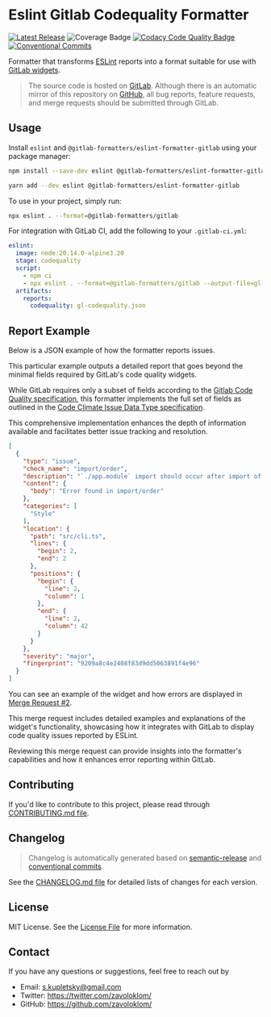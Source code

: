 # Eslint Gitlab Codequality Formatter

[![Latest Release](https://gitlab.com/gitlab-formatters/eslint-gitlab-formatter/-/badges/release.svg?style=flat-square)](https://gitlab.com/gitlab-formatters/eslint-gitlab-formatter/-/releases)
![Coverage Badge](https://img.shields.io/codacy/coverage/f40620b9d84b4424ae766a0bda5d768c?style=flat-square&label=Coverage)
[![Codacy Code Quality Badge](https://img.shields.io/codacy/grade/f40620b9d84b4424ae766a0bda5d768c?style=flat-square&logo=codacy&label=Code%20Quality)](https://app.codacy.com/gl/gitlab-formatters/eslint-gitlab-formatter/dashboard?utm_source=gl&utm_medium=referral&utm_content=&utm_campaign=Badge_grade)
[![Conventional Commits](https://img.shields.io/badge/Conventional%20Commits-1.0.0-%23FE5196?logo=conventionalcommits&logoColor=whit&style=flat-square)](https://conventionalcommits.org)

Formatter that transforms [ESLint](https://eslint.org/) reports into a format suitable for use
with [GitLab widgets](https://docs.gitlab.com/ee/ci/testing/code_quality.html).

> The source code is hosted on [GitLab](https://gitlab.com/gitlab-formatters/eslint-gitlab-formatter).
> Although there is an automatic mirror of this repository
> on [GitHub](https://github.com/zavoloklom/eslint-formatter-gitlab), all bug reports, feature requests, and merge
> requests should be submitted through GitLab.

## Usage

Install `eslint` and `@gitlab-formatters/eslint-formatter-gitlab` using your package manager:

```bash
npm install --save-dev eslint @gitlab-formatters/eslint-formatter-gitlab
```

```bash
yarn add --dev eslint @gitlab-formatters/eslint-formatter-gitlab
```

To use in your project, simply run:

```bash
npx eslint . --format=@gitlab-formatters/gitlab
```

For integration with GitLab CI, add the following to your `.gitlab-ci.yml`:

```yml
eslint:
  image: node:20.14.0-alpine3.20
  stage: codequality
  script:
    - npm ci
    - npx eslint . --format=@gitlab-formatters/gitlab --output-file=gl-codequality.json
  artifacts:
    reports:
      codequality: gl-codequality.json
```

## Report Example

Below is a JSON example of how the formatter reports issues.

This particular example outputs a detailed report that goes beyond the minimal fields required by GitLab's code quality
widgets.

While GitLab requires only a subset of fields according to
the [Gitlab Code Quality specification](https://docs.gitlab.com/ee/ci/testing/code_quality.html#implement-a-custom-tool),
this formatter implements the full set of fields as outlined in
the [Code Climate Issue Data Type specification](https://github.com/codeclimate/platform/blob/master/spec/analyzers/SPEC.md#issues).

This comprehensive implementation enhances the depth of information available and facilitates better issue tracking and
resolution.

```json
[
  {
    "type": "issue",
    "check_name": "import/order",
    "description": "`./app.module` import should occur after import of `@nestjs/mongoose/dist/mongoose-core.module`",
    "content": {
      "body": "Error found in import/order"
    },
    "categories": [
      "Style"
    ],
    "location": {
      "path": "src/cli.ts",
      "lines": {
        "begin": 2,
        "end": 2
      },
      "positions": {
        "begin": {
          "line": 2,
          "column": 1
        },
        "end": {
          "line": 2,
          "column": 42
        }
      }
    },
    "severity": "major",
    "fingerprint": "9209a8c4e2408f83d9dd5063891f4e96"
  }
]
```

You can see an example of the widget and how errors are displayed
in [Merge Request #2](https://gitlab.com/gitlab-formatters/eslint-gitlab-formatter/-/merge_requests/2).

This merge request includes detailed examples and explanations of the widget's functionality, showcasing how it
integrates with GitLab to display code quality issues reported by ESLint.

Reviewing this merge request can provide insights into the formatter's capabilities and how it enhances error reporting
within GitLab.

## Contributing

If you'd like to contribute to this project, please read through [CONTRIBUTING.md file](./CONTRIBUTING.md).

## Changelog

> Changelog is automatically generated based on [semantic-release](https://github.com/semantic-release/changelog)
> and [conventional commits](https://www.conventionalcommits.org/en/v1.0.0/).

See the [CHANGELOG.md file](./CHANGELOG.md) for detailed lists of changes for each version.

## License

MIT License. See the [License File](./LICENSE) for more information.

## Contact

If you have any questions or suggestions, feel free to reach out by

- Email: [s.kupletsky@gmail.com](mailto:s.kupletsky@gmail.com)
- Twitter: <https://twitter.com/zavoloklom/>
- GitHub: <https://github.com/zavoloklom/>

